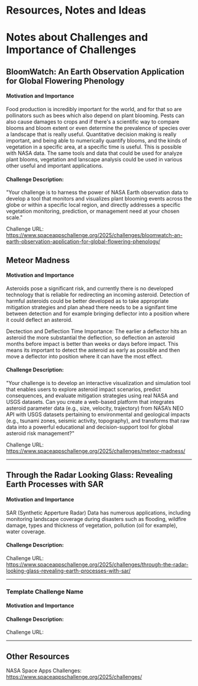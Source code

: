 # Resources, Notes and Ideas
# Notes about Challenges and Importance of Challenges

## BloomWatch: An Earth Observation Application for Global Flowering Phenology

#### Motivation and Importance
Food production is incredibly important for the world, and for that so are pollinators such as bees which also depend on plant blooming.
Pests can also cause damages to crops and if there's a scientific way to compare blooms and bloom extent or even determine the prevalence of species
over a landscape that is really useful. Quantitative decision making is really important, and being able to numerically quantify blooms, and the kinds of vegetation
in a specific area, at a specific time is useful. This is possible with NASA data.
The same tools and data that could be used for analyze plant blooms, vegetation and lanscape analysis could be used in various other useful and important applications.

#### Challenge Description:
"Your challenge is to harness the power of NASA Earth observation data to develop a tool that monitors and visualizes plant blooming events across the globe or within a specific local region, and directly addresses a specific vegetation monitoring, prediction, or management need at your chosen scale."

Challenge URL:
https://www.spaceappschallenge.org/2025/challenges/bloomwatch-an-earth-observation-application-for-global-flowering-phenology/


## Meteor Madness

#### Motivation and Importance

Asteroids pose a significant risk, and currently there is no developed technology that is reliable for redirecting an incoming asteroid. Detection of harmful asteroids could be better developed as to take appropriate mitigation strategies and plan ahead there needs to be a signifant time between detection and for example bringing deflector into a position where it could deflect an asteroid.

Dectection and Deflection Time Importance:
The earlier a deflector hits an asteroid the more substantial the deflection, so deflection an asteroid months before impact is better than weeks or days before impact.
This means its important to detect the asteroid as early as possible and then move a deflector into position where it can have the most effect.

#### Challenge Description:

"Your challenge is to develop an interactive visualization and simulation tool that enables users to explore asteroid impact scenarios, predict consequences, and evaluate mitigation strategies using real NASA and USGS datasets. Can you create a web-based platform that integrates asteroid parameter data (e.g., size, velocity, trajectory) from NASA’s NEO API with USGS datasets pertaining to environmental and geological impacts (e.g., tsunami zones, seismic activity, topography), and transforms that raw data into a powerful educational and decision-support tool for global asteroid risk management?"

Challenge URL:
https://www.spaceappschallenge.org/2025/challenges/meteor-madness/


---


## Through the Radar Looking Glass: Revealing Earth Processes with SAR

#### Motivation and Importance

SAR (Synthetic Apperture Radar) Data has numerous applications, including monitoring landscape coverage during disasters such as flooding, wildfire damage, types and thickness of vegetation, pollution (oil for example), water coverage.

#### Challenge Description:

Challenge URL:
https://www.spaceappschallenge.org/2025/challenges/through-the-radar-looking-glass-revealing-earth-processes-with-sar/


---








### Template Challenge Name

#### Motivation and Importance

#### Challenge Description:

Challenge URL:


---


## Other Resources

NASA Space Apps Challenges:
https://www.spaceappschallenge.org/2025/challenges/


